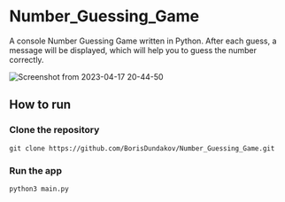 # Number_Guessing_Game

A console Number Guessing Game written in Python. After each guess, a message will be displayed, which will help you to guess the number correctly. 

![Screenshot from 2023-04-17 20-44-50](https://user-images.githubusercontent.com/71731579/232567650-58158af2-aafb-43cb-90e3-d13613da304f.png)


## How to run

### Clone the repository

```
git clone https://github.com/BorisDundakov/Number_Guessing_Game.git
```

### Run the app

```
python3 main.py 
```
